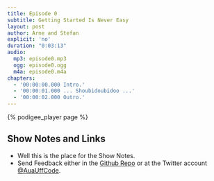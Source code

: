 ```yaml
---
title: Episode 0
subtitle: Getting Started Is Never Easy
layout: post
author: Arne and Stefan
explicit: 'no'
duration: "0:03:13"
audio:
  mp3: episode0.mp3
  ogg: episode0.ogg
  m4a: episode0.m4a
chapters:
  - '00:00:00.000 Intro.'
  - '00:00:01.000 ... Shoubidoubidoo ...'
  - '00:00:02.000 Outro.'
---
```


{% podigee_player page %}

## Show Notes and Links

  * Well this is the place for the Show Notes.
  * Send Feedback either in the [Github Repo](https://github.com/haslinger/jekyll-octopod) or at the Twitter account [@AuaUffCode](http://twitter.com/@AuaUffCode).
